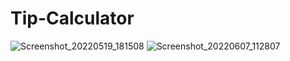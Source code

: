 # Tip-Calculator
![Screenshot_20220519_181508](https://user-images.githubusercontent.com/24875372/193547331-9a76020a-e121-449b-a9c9-dd9d2b3805cc.png)
![Screenshot_20220607_112807](https://user-images.githubusercontent.com/24875372/193547334-01f33605-cdd4-4b12-852b-0636131a35cd.png)
